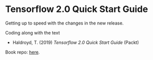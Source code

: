# Tensorflow 2.0 Quick Start Guide
Getting up to speed with the changes in the new release.

Coding along with the text
- Haldroyd, T. (2019) _Tensorflow 2.0 Quick Start Guide_ (Packt)

Book repo: <a href="https://github.com/PacktPublishing/Tensorflow-2.0-Quick-Start-Guide">here</a>.

